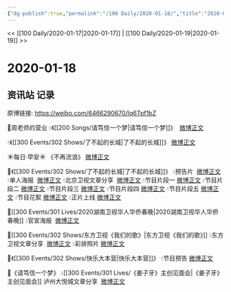 ```yaml
---
{"dg-publish":true,"permalink":"/100 Daily/2020-01-18/","title":"2020-01-18","created":"2023-04-02T16:41:46.813+08:00","updated":"2023-04-02T20:31:05.776+08:00"}
---
```



<< [[100 Daily/2020-01-17\|2020-01-17]] | [[100 Daily/2020-01-19\|2020-01-19]] >>

# 2020-01-18

## 资讯站 记录

原博链接: https://weibo.com/6466290670/Iq6Tpf1bZ

🌠周老师的营业
💧《[[200 Songs/请笃信一个梦\|请笃信一个梦]]》  [微博正文](https://m.weibo.cn/6466290670/4462136455676127)

💧《[[300 Events/302 Shows/了不起的长城\|了不起的长城]]》 [微博正文](https://m.weibo.cn/6466290670/4462183893241814)

☀每日·早安☀ 《不再流浪》 [微博正文](https://m.weibo.cn/6466290670/4462000908382639)

🌠《[[300 Events/302 Shows/了不起的长城\|了不起的长城]]》
💧预告片  [微博正文](https://m.weibo.cn/6466290670/4462032512646405)
💧单人海报  [微博正文](https://m.weibo.cn/6466290670/4462054947612728)
💧北京卫视文章分享  [微博正文](https://m.weibo.cn/6466290670/4462080528370182)
💧节目片段一 [微博正文](https://m.weibo.cn/6466290670/4462199458232531)
💧节目片段二 [微博正文](https://m.weibo.cn/6466290670/4462200145688914)
💧节目片段三 [微博正文](https://m.weibo.cn/6466290670/4462208447086319)
💧节目片段四 [微博正文](https://m.weibo.cn/6466290670/4462209067417609)
💧节目片段五 [微博正文](https://m.weibo.cn/6466290670/4462210296340241)
💧节目花絮 [微博正文](https://m.weibo.cn/6466290670/4462226947813778)
💧正片上线 [微博正文](https://m.weibo.cn/6466290670/4462214632776726)

🌠[[300 Events/301 Lives/2020湖南卫视华人华侨春晚\|2020湖南卫视华人华侨春晚]]
💧官宣海报  [微博正文](https://m.weibo.cn/6466290670/4462081996785591)

🌠[[300 Events/302 Shows/东方卫视《我们的歌》\|东方卫视《我们的歌》]]
💧东方卫视文章分享  [微博正文](https://m.weibo.cn/6466290670/4462094966033867)
💧彩排照片 [微博正文](https://m.weibo.cn/6466290670/4462101177494449)

🌠《[[300 Events/302 Shows/快乐大本营\|快乐大本营]]》
💧节目预告 [微博正文](https://m.weibo.cn/6466290670/4462113747168676)

🌠《请笃信一个梦》
💧[[300 Events/301 Lives/《姜子牙》主创见面会\|《姜子牙》主创见面会]] 泸州大悦城文章分享  [微博正文](https://m.weibo.cn/6466290670/4462132248377229)
